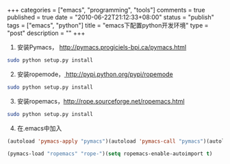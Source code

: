 +++
categories = ["emacs", "programming", "tools"]
comments = true
published = true
date = "2010-06-22T21:12:33+08:00"
status = "publish"
tags = ["emacs", "python"]
title = "emacs下配置python开发环境"
type = "post"
description = ""
+++


1. 安装Pymacs， <a href="http://pymacs.progiciels-bpi.ca/pymacs.html" target="_blank">http://pymacs.progiciels-bpi.ca/pymacs.html</a>

```sh
sudo python setup.py install
```

2. 安装ropemode，<a href="http://pypi.python.org/pypi/ropemode" target="_blank"> http://pypi.python.org/pypi/ropemode</a>

```sh
sudo python setup.py install
```

3. 安装ropemacs，<a href="http://rope.sourceforge.net/ropemacs.html" target="_blank">http://rope.sourceforge.net/ropemacs.html</a>

```sh
sudo python setup.py install
```

4. 在.emacs中加入

```lisp
(autoload 'pymacs-apply "pymacs")(autoload 'pymacs-call "pymacs")(autoload 'pymacs-eval "pymacs" nil t)(autoload 'pymacs-exec "pymacs" nil t)(autoload 'pymacs-load "pymacs" nil t)

(pymacs-load "ropemacs" "rope-")(setq ropemacs-enable-autoimport t)
```
<!--more-->